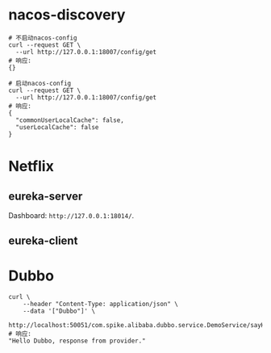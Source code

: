 # nacos-discovery

```shell
# 不启动nacos-config
curl --request GET \
  --url http://127.0.0.1:18007/config/get
# 响应:
{}

# 启动nacos-config
curl --request GET \
  --url http://127.0.0.1:18007/config/get
# 响应:
{
  "commonUserLocalCache": false,
  "userLocalCache": false
}
```

# Netflix

## eureka-server

Dashboard: `http://127.0.0.1:18014/`.

## eureka-client

# Dubbo

```shell
curl \
    --header "Content-Type: application/json" \
    --data '["Dubbo"]' \
    http://localhost:50051/com.spike.alibaba.dubbo.service.DemoService/sayHello
# 响应:
"Hello Dubbo, response from provider."
```
